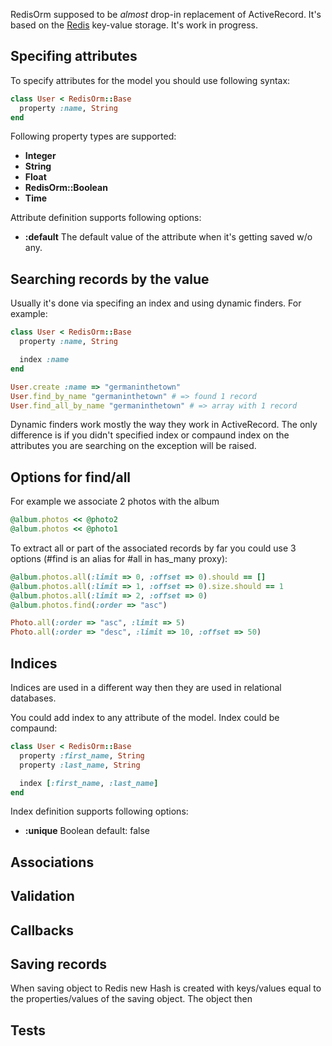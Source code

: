 RedisOrm supposed to be *almost* drop-in replacement of ActiveRecord. It's based on the [Redis](http://redis.io) key-value storage.
It's work in progress.

## Specifing attributes

To specify attributes for the model you should use following syntax:

```ruby
class User < RedisOrm::Base
  property :name, String
end
```

Following property types are supported:
*  **Integer**
*  **String**
*  **Float**
*  **RedisOrm::Boolean**
*  **Time**

Attribute definition supports following options:
*  **:default**
    The default value of the attribute when it's getting saved w/o any.

## Searching records by the value

Usually it's done via specifing an index and using dynamic finders. For example:

```ruby
class User < RedisOrm::Base
  property :name, String

  index :name
end

User.create :name => "germaninthetown"
User.find_by_name "germaninthetown" # => found 1 record
User.find_all_by_name "germaninthetown" # => array with 1 record
```

Dynamic finders work mostly the way they work in ActiveRecord. The only difference is if you didn't specified index or compaund index on the attributes you are searching on the exception will be raised.

## Options for find/all 

For example we associate 2 photos with the album

```ruby
@album.photos << @photo2
@album.photos << @photo1
```

To extract all or part of the associated records by far  you could use 3 options (#find is an alias for #all in has_many proxy):

```ruby
@album.photos.all(:limit => 0, :offset => 0).should == []
@album.photos.all(:limit => 1, :offset => 0).size.should == 1
@album.photos.all(:limit => 2, :offset => 0)
@album.photos.find(:order => "asc")

Photo.all(:order => "asc", :limit => 5)
Photo.all(:order => "desc", :limit => 10, :offset => 50)
```

## Indices

Indices are used in a different way then they are used in relational databases. 

You could add index to any attribute of the model. Index could be compaund:

```ruby
class User < RedisOrm::Base
  property :first_name, String
  property :last_name, String

  index [:first_name, :last_name]
end
```

Index definition supports following options:
*  **:unique** Boolean default: false

## Associations

## Validation

## Callbacks

## Saving records

When saving object to Redis new Hash is created with keys/values equal to the properties/values of the saving object. The object then 

## Tests
